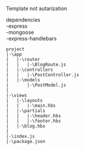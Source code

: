 Template not autarization

dependencies  
-express  
-mongoose  
-express-handlebars  

```
project
|-\app
|	|-\router
|	|	|-\BlogRoute.js
|	|-\controllers
|	|	|-\PostController.js
|	|-\models
|		|-\PostModel.js
|
|-\views
|	|-\layouts
|	|	|-\main.hbs
|	|-\partials
|	|	|-\header.hbs
|	|	|-\footer.hbs
|	|-\blog.hbs
|
|-\index.js
|-\package.json
```